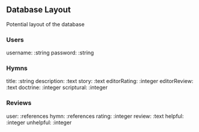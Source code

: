 ## Database Layout
Potential layout of the database

### Users
username: :string
password: :string

### Hymns
title: :string
description: :text
story: :text
editorRating: :integer
editorReview: :text
doctrine: :integer
scriptural: :integer

### Reviews
user: :references
hymn: :references
rating: :integer
review: :text
helpful: :integer
unhelpful: :integer
